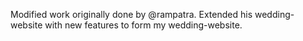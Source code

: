 Modified work originally done by @rampatra. 
Extended his wedding-website with new features to form my wedding-website.
